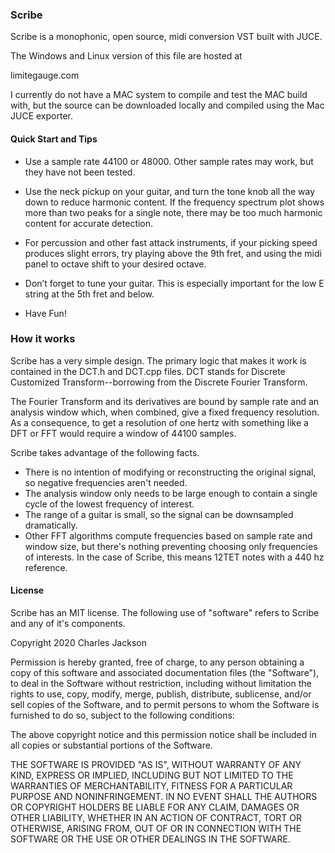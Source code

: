 ### Scribe

Scribe is a monophonic, open source, midi conversion VST built with JUCE.

The Windows and Linux version of this file are hosted at 

limitegauge.com

I currently do not have a MAC system to compile and test the MAC build with, but the source can be downloaded locally and compiled using the Mac JUCE exporter.

#### Quick Start and Tips

* Use a sample rate 44100 or 48000. Other sample rates may work, but they have not been tested.

* Use the neck pickup on your guitar, and turn the tone knob all the way down to reduce harmonic
content. If the frequency spectrum plot shows more than two peaks for a single note, there may be too
much harmonic content for accurate detection.

* For percussion and other fast attack instruments, if your picking speed produces slight errors, try
playing above the 9th fret, and using the midi panel to octave shift to your desired octave.

* Don’t forget to tune your guitar. This is especially important for the low E string at the 5th fret and below.

* Have Fun!


### How it works

Scribe has a very simple design. The primary logic that makes it work is contained in the DCT.h and DCT.cpp files. 
DCT stands for Discrete Customized Transform--borrowing from the Discrete Fourier Transform.

The Fourier Transform and its derivatives are bound by sample rate and an analysis window which, when combined, give a fixed frequency resolution.
As a consequence, to get a resolution of one hertz with something like a DFT or FFT would require a window of 44100 samples.

Scribe takes advantage of the following facts.
* There is no intention of modifying or reconstructing the original signal, so negative frequencies aren't needed.
* The analysis window only needs to be large enough to contain a single cycle of the lowest frequency of interest.
* The range of a guitar is small, so the signal can be downsampled dramatically.
* Other FFT algorithms compute frequencies based on sample rate and window size, but there's nothing preventing choosing only frequencies of interests. In the case of Scribe, this means 12TET notes with a 440 hz reference.


#### License

Scribe has an MIT license. The following use of "software" refers to Scribe and any of it's components.


Copyright 2020 Charles Jackson

Permission is hereby granted, free of charge, to any person obtaining a copy of this software and associated documentation files (the "Software"), to deal in the Software without restriction, including without limitation the rights to use, copy, modify, merge, publish, distribute, sublicense, and/or sell copies of the Software, and to permit persons to whom the Software is furnished to do so, subject to the following conditions:

The above copyright notice and this permission notice shall be included in all copies or substantial portions of the Software.

THE SOFTWARE IS PROVIDED "AS IS", WITHOUT WARRANTY OF ANY KIND, EXPRESS OR IMPLIED, INCLUDING BUT NOT LIMITED TO THE WARRANTIES OF MERCHANTABILITY, FITNESS FOR A PARTICULAR PURPOSE AND NONINFRINGEMENT. IN NO EVENT SHALL THE AUTHORS OR COPYRIGHT HOLDERS BE LIABLE FOR ANY CLAIM, DAMAGES OR OTHER LIABILITY, WHETHER IN AN ACTION OF CONTRACT, TORT OR OTHERWISE, ARISING FROM, OUT OF OR IN CONNECTION WITH THE SOFTWARE OR THE USE OR OTHER DEALINGS IN THE SOFTWARE.
